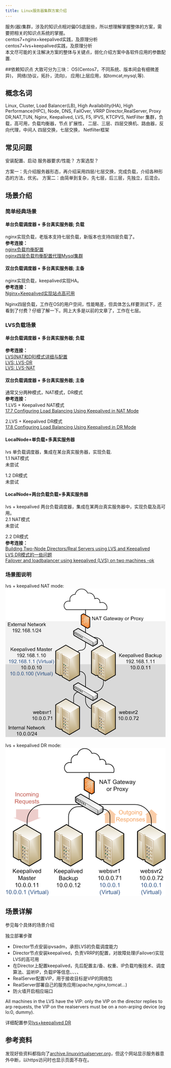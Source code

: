 ```yaml
---
title: Linux服务器集群方案介绍
---
```

服务(器)集群，涉及的知识点相对偏OS底层些，所以想理解掌握整体的方案，需要把相关的知识点系统的掌握。  
centos7+nginx+keepalived实践，及原理分析  
centos7+lvs+keepalived实践，及原理分析  
本文尽可能的关注解决方案的整体与关键点，弱化介绍方案中各软件应用的参数配置.
   


##依赖知识点
大致可分为三块：
OS(Centos7，不同系统、版本间会有细微差异)，
网络(协议，拓扑，流向)，
应用(上层应用，如tomcat,mysql,等).

## 概念名词
Linux, Cluster, Load Balancer(LB), High Availability(HA), High Performance(HPC), Node, DNS, FailOver, VRRP
Director,RealServer, Proxy
DR,NAT,TUN,
Nginx, Keepalived, LVS, F5, IPVS, KTCPVS, NetFilter
集群，负载，高可用，负载均衡器，节点
扩展性，
二层、三层、四层交换机、路由器，反向代理，中间人
四层交换，七层交换，
Netfilter框架

## 常见问题
安装配置、启动
服务器要求/性能？
方案选型？



方案一：先介绍服务器形态，再介绍采用四层/七层交换，完成负载，介绍各种形态的方法，优劣。
方案二：由简单到复杂，先七层，后三层，先独立，后混合。

## 场景介绍

### 简单经典场景
#### 单台负载调度器 + 多台真实服务器; 负载
nginx实现负载，老版本支持七层负载，新版本也支持四层负载了。  
**参考连接：**  
[nginx负载均衡配置](https://www.jianshu.com/p/90831a94ce43)  
[nginx四层负载均衡配置代理Mysql集群](https://wuguiyunwei.com/index.php/2017/06/14/919.html)

#### 双台负载调度器 + 多台真实服务器; 主备
nginx实现负载，keepalived实现HA。  
**参考连接：**  
[Nginx+Keepalived实现站点高可用](http://seanlook.com/2015/05/18/nginx-keepalived-ha/index.html)


Nginx四层负载，工作在OS的用户空间，性能略差，但具体怎么样要测试下，还看到了付费？仔细了解一下。网上大多是以前的文章了，工作在七层。

### LVS负载场景
#### 单台负载调度器 + 多台真实服务器; 负载
**参考连接：**  
[LVS(NAT和DR)模式详细与配置](https://www.jianshu.com/p/2ed85a5204cc)  
[LVS: LVS-DR](http://www.austintek.com/LVS/LVS-HOWTO/HOWTO/LVS-HOWTO.LVS-DR.html)  
[LVS: LVS-NAT](http://www.austintek.com/LVS/LVS-HOWTO/HOWTO/LVS-HOWTO.LVS-NAT.html)  

#### 双台负载调度器 + 多台真实服务器; 主备
通常又分两种模式，NAT模式，DR模式  
**参考连接：**  
1.LVS + Keepalived NAT模式  
[17.7 Configuring Load Balancing Using Keepalived in NAT Mode](https://docs.oracle.com/cd/E52668_01/E54669/html/section_xsx_wl2_4r.html)

2.LVS + Keepalived DR模式  
[17.8 Configuring Load Balancing Using Keepalived in DR Mode](https://docs.oracle.com/cd/E52668_01/E54669/html/section_wkd_ys2_4r.html)  


#### LocalNode+单负载+多真实服务器
lvs 单负载调度器，集成在某台真实服务器，实现负载.   
1.1 NAT模式  
未尝试

1.2 DR模式  
未尝试  

#### LocalNode+两台负载负载+多真实服务器
lvs + keepalived 两台负载调度器，集成在某两台真实服务器中，实现负载及高可用。  
2.1 NAT模式  
未尝试

2.2 DR模式  
**参考连接：**  
[Building Two-Node Directors/Real Servers using LVS and Keepalived](http://kb.linuxvirtualserver.org/wiki/Building_Two-Node_Directors/Real_Servers_using_LVS_and_Keepalived)  
[LVS DR模式的一些问题](http://linbo.github.io/2017/08/20/lvs-dr)  
[Failover and loadbalancer using keepalived (LVS) on two machines -ok](http://gcharriere.com/blog/?p=339)

### 场景图说明

lvs + keepalived NAT mode:
![lvs + keepalived NAT模式](../images/nat.png)

lvs + keepalived DR mode:
![lvs + keepalived DR模式](../images/dr.png)


## 场景详解
参见每个具体的场景介绍



独立部署步骤

* Director节点安装ipvsadm，承担LVS的负载调度能力  
* Director节点安装keepalived，负责VRRP的配置，对故障处理(Failover)实现LVS的高可用
* 在Director上配置keepalived，先后配置主/备、权重、IP负载均衡技术、调度算法、监听IP，负载IP等信息、、、、
* RealServer配置VIP，用于接收目标是VIP的网络包
* RealServer部署自己的服务应用(apache,nginx,tomcat...)
* 防火墙开启相应端口


All machines in the LVS have the VIP: only the VIP on the director replies to arp requests, the VIP on the realservers must be on a non-arping device (eg lo:0, dummy).



详细配置参见[lvs+keepalived DR]()


## 参考资料

发现好些资料都指向了[archive.linuxvirtualserver.org](http://archive.linuxvirtualserver.org/)，但这个网站显示服务器意外中断，以https访问时也显示页面不存在。